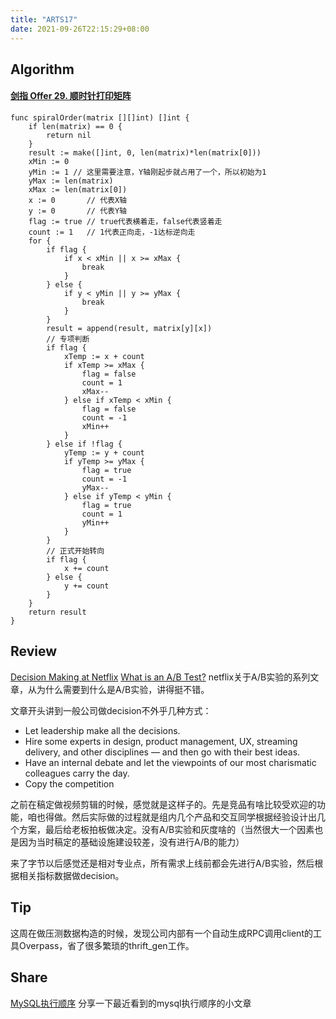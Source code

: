 ```yaml
---
title: "ARTS17"
date: 2021-09-26T22:15:29+08:00
---
```


## Algorithm
#### [剑指 Offer 29\. 顺时针打印矩阵](https://leetcode-cn.com/problems/shun-shi-zhen-da-yin-ju-zhen-lcof/)
```
func spiralOrder(matrix [][]int) []int {
	if len(matrix) == 0 {
		return nil
	}
	result := make([]int, 0, len(matrix)*len(matrix[0]))
	xMin := 0
	yMin := 1 // 这里需要注意，Y轴刚起步就占用了一个，所以初始为1
	yMax := len(matrix)
	xMax := len(matrix[0])
	x := 0       // 代表X轴
	y := 0       // 代表Y轴
	flag := true // true代表横着走，false代表竖着走
	count := 1   // 1代表正向走，-1达标逆向走
	for {
		if flag {
			if x < xMin || x >= xMax {
				break
			}
		} else {
			if y < yMin || y >= yMax {
				break
			}
		}
		result = append(result, matrix[y][x])
		// 专项判断
		if flag {
			xTemp := x + count
			if xTemp >= xMax {
				flag = false
				count = 1
				xMax--
			} else if xTemp < xMin {
				flag = false
				count = -1
				xMin++
			}
		} else if !flag {
			yTemp := y + count
			if yTemp >= yMax {
				flag = true
				count = -1
				yMax--
			} else if yTemp < yMin {
				flag = true
				count = 1
				yMin++
			}
		}
		// 正式开始转向
		if flag {
			x += count
		} else {
			y += count
		}
	}
	return result
}
```
## Review
[Decision Making at Netflix](https://netflixtechblog.com/decision-making-at-netflix-33065fa06481)
[What is an A/B Test?](https://netflixtechblog.com/what-is-an-a-b-test-b08cc1b57962)
netflix关于A/B实验的系列文章，从为什么需要到什么是A/B实验，讲得挺不错。

文章开头讲到一般公司做decision不外乎几种方式：
- Let leadership make all the decisions.
- Hire some experts in design, product management, UX, streaming delivery, and other disciplines — and then go with their best ideas.
- Have an internal debate and let the viewpoints of our most charismatic colleagues carry the day.
- Copy the competition

之前在稿定做视频剪辑的时候，感觉就是这样子的。先是竞品有啥比较受欢迎的功能，咱也得做。然后实际做的过程就是组内几个产品和交互同学根据经验设计出几个方案，最后给老板拍板做决定。没有A/B实验和灰度啥的（当然很大一个因素也是因为当时稿定的基础设施建设较差，没有进行A/B的能力）

来了字节以后感觉还是相对专业点，所有需求上线前都会先进行A/B实验，然后根据相关指标数据做decision。 
## Tip
这周在做压测数据构造的时候，发现公司内部有一个自动生成RPC调用client的工具Overpass，省了很多繁琐的thrift_gen工作。
## Share
[MySQL执行顺序](https://mp.weixin.qq.com/s/sdFXpGntlL4KmDEDSLrR1A)
分享一下最近看到的mysql执行顺序的小文章